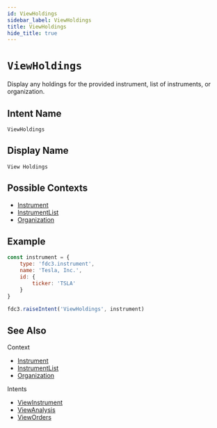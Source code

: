 ```yaml
---
id: ViewHoldings
sidebar_label: ViewHoldings
title: ViewHoldings
hide_title: true
---
```

# `ViewHoldings`

Display any holdings for the provided instrument, list of instruments, or organization.

## Intent Name

`ViewHoldings`

## Display Name

`View Holdings`

## Possible Contexts

* [Instrument](../../context/ref/Instrument)
* [InstrumentList](../../context/ref/InstrumentList)
* [Organization](../../context/ref/Organization)

## Example

```js
const instrument = {
    type: 'fdc3.instrument',
    name: 'Tesla, Inc.',
    id: {
        ticker: 'TSLA'
    }
}

fdc3.raiseIntent('ViewHoldings', instrument)
```

## See Also

Context
- [Instrument](../../context/ref/Instrument)
- [InstrumentList](../../context/ref/InstrumentList)
- [Organization](../../context/ref/Organization)

Intents
- [ViewInstrument](ViewInstrument)
- [ViewAnalysis](ViewAnalysis)
- [ViewOrders](ViewOrders)
